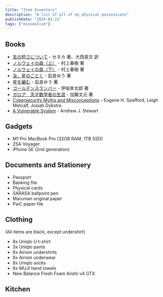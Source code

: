 ```yaml
---
title: "Item Inventory"
description: "A list of all of my physical possessions"
publishDate: "2024-02-22"
tags: ["minimalism"]
---
```


## Books

- [生の短さについて](https://www.iwanami.co.jp/book/b246664.html) - セネカ 著、大西英文 訳
- [ノルウェイの森（上）](https://bookclub.kodansha.co.jp/product?item=0000203588) - 村上春樹 著
- [ノルウェイの森（下）](https://bookclub.kodansha.co.jp/product?item=0000203589) - 村上春樹 著
- [汝、星のごとく](https://bookclub.kodansha.co.jp/product?item=0000366625) - 凪良ゆう 著
- [星を編む](https://bookclub.kodansha.co.jp/product?item=0000379789) - 凪良ゆう 著
- [ゴールデンスランバー](https://www.shinchosha.co.jp/book/459603/) - 伊坂幸太郎 著
- [ガロア　天才数学者の生涯](https://www.kadokawa.co.jp/product/321907000755/) - 加藤文元 著
- [Cybersecurity Myths and Misconceptions](https://www.oreilly.com/library/view/cybersecurity-myths-and/9780137929214/) - Eugene H. Spafford, Leigh Metcalf, Josiah Dykstra
- [A Vulnerable System](https://www.cornellpress.cornell.edu/book/9781501758942/a-vulnerable-system/) - Andrew J. Stewart

## Gadgets

- M1 Pro MacBook Pro (32GB RAM, 1TB SSD)
- ZSA Voyager
- iPhone SE (2nd generation)

## Documents and Stationery

- Passport
- Banking file
- Physical cards
- SARASA ballpoint pen
- Maruman original paper
- PwC paper file

## Clothing

(All items are black, except undershirt)

- 8x Uniqlo U t-shirt
- 3x Uniqlo pants
- 8x Airism undershirts
- 8x Airism underwear
- 8x Uniqlo socks
- 6x MUJI hand towels
- New Balance Fresh Foam Arishi v4 GTX

## Kitchen
